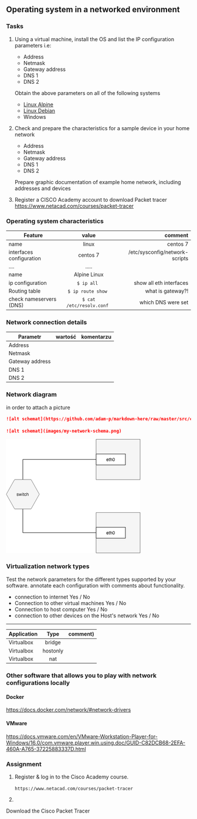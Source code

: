 ## Operating system in a networked environment

### Tasks


1. Using a virtual machine, install the OS and list the IP configuration parameters i.e:
   * Address
   * Netmask
   * Gateway address
   * DNS 1
   * DNS 2
    
   Obtain the above parameters on all of the following systems

   * [Linux Alpine](https://alpinelinux.org/)
   * [Linux Debian](https://www.debian.org/)
   * Windows 

2. Check and prepare the characteristics for a sample device in your home network
   * Address
   * Netmask
   * Gateway address
   * DNS 1
   * DNS 2
  
   Prepare graphic documentation of example home network, including addresses and devices

3. Register a CISCO Academy account to download Packet tracer 
   https://www.netacad.com/courses/packet-tracer


### Operating system characteristics

| Feature                   | value                 | comment                |
| -------------             |:-------------:        | -----:                    |
| name                      | linux                 | centos 7                  |
| interfaces configuration  | centos 7              | /etc/sysconfig/network-scripts         |
| ....                      | .....                 |                           |
| name                      | Alpine Linux          |                           |
| ip configuration          | ``$ ip all ``         | show all eth interfaces   | 
| Routing table             | ``$ ip route show ``  | what is gateway?!         | 
| check nameservers (DNS)   | ``$ cat /etc/resolv.conf ``  | which DNS were set | 

### Network connection details

| Parametr | wartość           | komentarzu |
| ------------- |:-------------:| -----:|
| Address      |         |  |
| Netmask|  |     |
| Gateway address         |         |  |
| DNS 1         |       |      |
| DNS 2         |          |    |

### Network diagram

in order to attach a picture 

```markdown
![alt schemat](https://github.com/adam-p/markdown-here/raw/master/src/common/images/icon48.png)![alt schemat](https://github.com/adam-p/markdown-here/raw/master/src/common/images/icon48.png)

![alt schemat](images/my-network-schema.png)
```

![my network](network.png)

### Virtualization network types

Test the network parameters for the different types supported by your software. annotate each configuration with comments about functionality. 
* connection to internet Yes / No
* Connection to other virtual machines Yes / No
* Connection to host computer Yes / No
* connection to other devices on the Host's network Yes / No



-------------------------
| Application | Type | comment) |
| ------------- |:-------------:| -----:|
|Virtualbox|bridge||
|Virtualbox|hostonly||
|Virtualbox|nat||


### Other software that allows you to play with network configurations locally
#### Docker
https://docs.docker.com/network/#network-drivers

#### VMware
https://docs.vmware.com/en/VMware-Workstation-Player-for-Windows/16.0/com.vmware.player.win.using.doc/GUID-C82DCB68-2EFA-460A-A765-37225883337D.html


### Assignment

1. Register & log in to the Cisco Academy course.

   ``https://www.netacad.com/courses/packet-tracer``

2. 

   Download the Cisco Packet Tracer